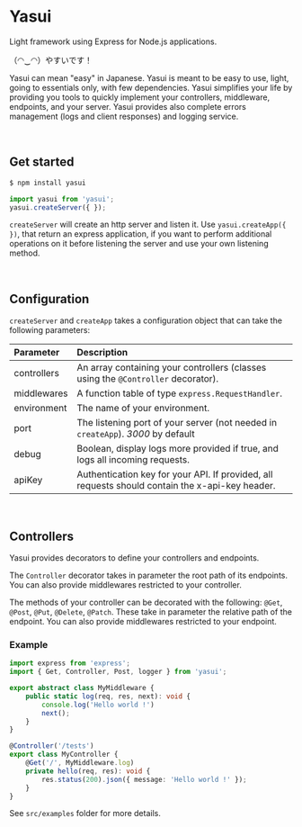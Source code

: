 # Yasui
Light framework using Express for Node.js applications.

（◠‿◠）やすいです！

Yasui can mean "easy" in Japanese. Yasui is meant to be easy to use, light, going to essentials only, with few dependencies.
Yasui simplifies your life by providing you tools to quickly implement your controllers, middleware, endpoints, and your server.
Yasui provides also complete errors management (logs and client responses) and logging service.

&nbsp;
## Get started
```sh
$ npm install yasui
```

```ts
import yasui from 'yasui';
yasui.createServer({ });
```

`createServer` will create an http server and listen it.
Use `yasui.createApp({ })`, that return an express application, if you want to perform additional operations on it before listening the server and use your own listening method.

&nbsp;
## Configuration
`createServer` and `createApp` takes a configuration object that can take the following parameters:

| Parameter | Description |
| :-------- | :-----------|
| controllers | An array containing your controllers (classes using the `@Controller` decorator). |
| middlewares | A function table of type `express.RequestHandler`. |
| environment | The name of your environment. |
| port | The listening port of your server (not needed in `createApp`). *3000* by default |
| debug | Boolean, display logs more provided if true, and logs all incoming requests. |
| apiKey | Authentication key for your API. If provided, all requests should contain the x-api-key header. |

&nbsp;
## Controllers
Yasui provides decorators to define your controllers and endpoints.

The `Controller` decorator takes in parameter the root path of its endpoints.
You can also provide middlewares restricted to your controller.

The methods of your controller can be decorated with the following: `@Get`, `@Post`, `@Put`, `@Delete`, `@Patch`. These take in parameter the relative path of the endpoint.
You can also provide middlewares restricted to your endpoint.

### Example
```ts
import express from 'express';
import { Get, Controller, Post, logger } from 'yasui';

export abstract class MyMiddleware {
    public static log(req, res, next): void {
        console.log('Hello world !')
        next();
    }
}

@Controller('/tests')
export class MyController {
    @Get('/', MyMiddleware.log)
    private hello(req, res): void {
        res.status(200).json({ message: 'Hello world !' });
    }
}
```
See `src/examples` folder for more details.
